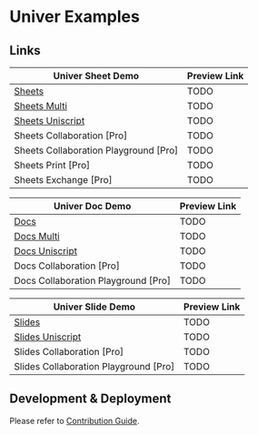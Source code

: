# Univer Examples

## Links

| Univer Sheet Demo                     | Preview Link                   |
|---------------------------------------|--------------------------------|
| [Sheets](/sheets)                |                TODO            |
| [Sheets Multi](/sheets-multi)    | TODO                           |
| [Sheets Uniscript](/sheets-uniscript)| TODO                       |
| Sheets Collaboration [Pro]            | TODO                           |
| Sheets Collaboration Playground [Pro] | TODO                           |
| Sheets Print [Pro]                    | TODO                           |
| Sheets Exchange [Pro]                 | TODO                           |


| Univer Doc Demo                       | Preview Link                   |
|---------------------------------------|--------------------------------|
| [Docs](/docs)                                  | TODO                           |
| [Docs Multi](/docs-multi) | TODO                          |
| [Docs Uniscript](/docs-uniscript) | TODO                          |
| Docs Collaboration [Pro]              | TODO                           |
| Docs Collaboration Playground [Pro]   | TODO                           |


| Univer Slide Demo                     | Preview Link                   |
|---------------------------------------|--------------------------------|
| [Slides](/slides)                                | TODO                           |
| [Slides Uniscript](/slides-uniscript) | TODO                      |
| Slides Collaboration [Pro]            | TODO                           |
| Slides Collaboration Playground [Pro] | TODO                           |

## Development & Deployment

Please refer to [Contribution Guide](./CONTRIBUTING.md).

